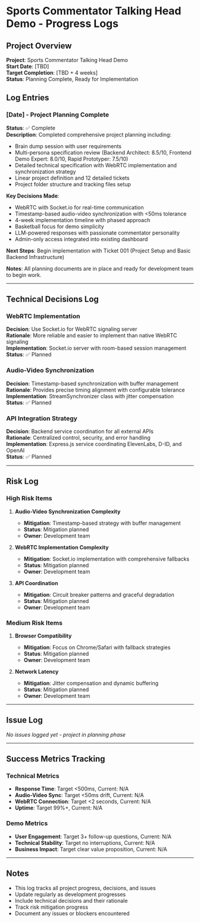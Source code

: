 # Sports Commentator Talking Head Demo - Progress Logs

## Project Overview
**Project**: Sports Commentator Talking Head Demo  
**Start Date**: [TBD]  
**Target Completion**: [TBD + 4 weeks]  
**Status**: Planning Complete, Ready for Implementation  

## Log Entries

### [Date] - Project Planning Complete
**Status**: ✅ Complete  
**Description**: Completed comprehensive project planning including:
- Brain dump session with user requirements
- Multi-persona specification review (Backend Architect: 8.5/10, Frontend Demo Expert: 8.0/10, Rapid Prototyper: 7.5/10)
- Detailed technical specification with WebRTC implementation and synchronization strategy
- Linear project definition and 12 detailed tickets
- Project folder structure and tracking files setup

**Key Decisions Made**:
- WebRTC with Socket.io for real-time communication
- Timestamp-based audio-video synchronization with <50ms tolerance
- 4-week implementation timeline with phased approach
- Basketball focus for demo simplicity
- LLM-powered responses with passionate commentator personality
- Admin-only access integrated into existing dashboard

**Next Steps**: Begin implementation with Ticket 001 (Project Setup and Basic Backend Infrastructure)

**Notes**: All planning documents are in place and ready for development team to begin work.

---

## Technical Decisions Log

### WebRTC Implementation
**Decision**: Use Socket.io for WebRTC signaling server  
**Rationale**: More reliable and easier to implement than native WebRTC signaling  
**Implementation**: Socket.io server with room-based session management  
**Status**: ✅ Planned  

### Audio-Video Synchronization
**Decision**: Timestamp-based synchronization with buffer management  
**Rationale**: Provides precise timing alignment with configurable tolerance  
**Implementation**: StreamSynchronizer class with jitter compensation  
**Status**: ✅ Planned  

### API Integration Strategy
**Decision**: Backend service coordination for all external APIs  
**Rationale**: Centralized control, security, and error handling  
**Implementation**: Express.js service coordinating ElevenLabs, D-ID, and OpenAI  
**Status**: ✅ Planned  

---

## Risk Log

### High Risk Items
1. **Audio-Video Synchronization Complexity**
   - **Mitigation**: Timestamp-based strategy with buffer management
   - **Status**: Mitigation planned
   - **Owner**: Development team

2. **WebRTC Implementation Complexity**
   - **Mitigation**: Socket.io implementation with comprehensive fallbacks
   - **Status**: Mitigation planned
   - **Owner**: Development team

3. **API Coordination**
   - **Mitigation**: Circuit breaker patterns and graceful degradation
   - **Status**: Mitigation planned
   - **Owner**: Development team

### Medium Risk Items
1. **Browser Compatibility**
   - **Mitigation**: Focus on Chrome/Safari with fallback strategies
   - **Status**: Mitigation planned
   - **Owner**: Development team

2. **Network Latency**
   - **Mitigation**: Jitter compensation and dynamic buffering
   - **Status**: Mitigation planned
   - **Owner**: Development team

---

## Issue Log

*No issues logged yet - project in planning phase*

---

## Success Metrics Tracking

### Technical Metrics
- **Response Time**: Target <500ms, Current: N/A
- **Audio-Video Sync**: Target <50ms drift, Current: N/A
- **WebRTC Connection**: Target <2 seconds, Current: N/A
- **Uptime**: Target 99%+, Current: N/A

### Demo Metrics
- **User Engagement**: Target 3+ follow-up questions, Current: N/A
- **Technical Stability**: Target no interruptions, Current: N/A
- **Business Impact**: Target clear value proposition, Current: N/A

---

## Notes
- This log tracks all project progress, decisions, and issues
- Update regularly as development progresses
- Include technical decisions and their rationale
- Track risk mitigation progress
- Document any issues or blockers encountered
